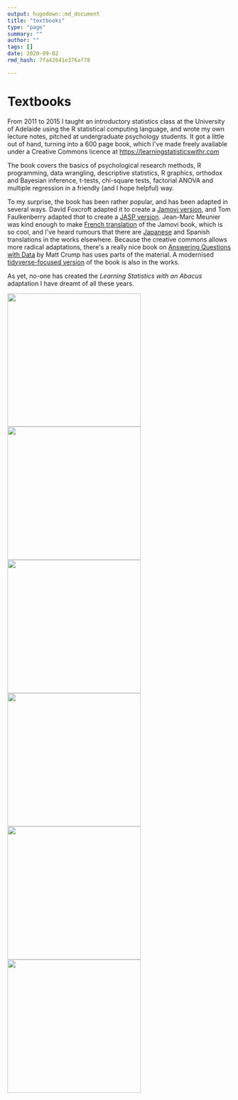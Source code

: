 ```yaml
---
output: hugodown::md_document
title: "textbooks"
type: "page"
summary: ""
author: ""
tags: []
date: 2020-09-02
rmd_hash: 7fa42641e376af78

---
```


Textbooks
=========

From 2011 to 2015 I taught an introductory statistics class at the University of Adelaide using the R statistical computing language, and wrote my own lecture notes, pitched at undergraduate psychology students. It got a little out of hand, turning into a 600 page book, which I've made freely available under a Creative Commons licence at <a href="https://learningstatisticswithr.com" class="uri">https://learningstatisticswithr.com</a>

The book covers the basics of psychological research methods, R programming, data wrangling, descriptive statistics, R graphics, orthodox and Bayesian inference, t-tests, chi-square tests, factorial ANOVA and multiple regression in a friendly (and I hope helpful) way.

To my surprise, the book has been rather popular, and has been adapted in several ways. David Foxcroft adapted it to create a [Jamovi version](https://doi.org/10.24384/hgc3-7p15), and Tom Faulkenberry adapted *that* to create a [JASP version](https://learnstatswithjasp.com/). Jean-Marc Meunier was kind enough to make [French translation](https://hal.archives-ouvertes.fr/hal-02335912/document) of the Jamovi book, which is so cool, and I've heard rumours that there are [Japanese](https://bookdown.org/sbtseiji/lswjamoviJ/) and Spanish translations in the works elsewhere. Because the creative commons allows more radical adaptations, there's a really nice book on [Answering Questions with Data](https://crumplab.github.io/statistics/) by Matt Crump has uses parts of the material. A modernised [tidyverse-focused version](https://tidylsr.djnavarro.net) of the book is also in the works.

As yet, no-one has created the *Learning Statistics with an Abacus* adaptation I have dreamt of all these years.

<a href="https://learningstatisticswithr.com"><img src="/textbooks/lsr.png" height=300px></a> <a href="https://doi.org/10.24384/hgc3-7p15"><img src="/textbooks/jamovi.png" height=300px></a> <a href="https://learnstatswithjasp.com/"><img src="/textbooks/jasp.png" height=300px></a> <a href="https://hal.archives-ouvertes.fr/hal-02335912/document"><img src="/textbooks/jamovi_french.png" height=300px></a> <a href="https://bookdown.org/sbtseiji/lswjamoviJ"><img src="/textbooks/jamovi_japanese.png" height=300px></a> <a href="https://crumplab.github.io/statistics/"><img src="/textbooks/answering_questions.png" height=300px></a>

